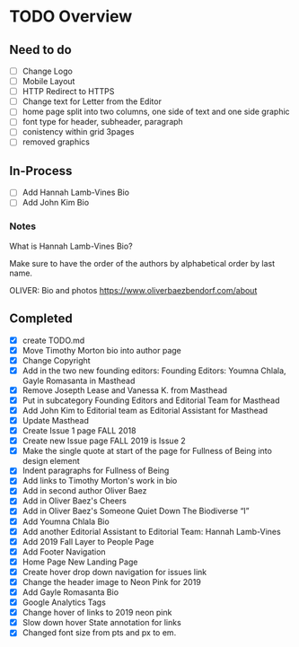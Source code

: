 # TODO Overview

## Need to do

- [ ] Change Logo
- [ ] Mobile Layout
- [ ] HTTP Redirect to HTTPS
- [ ] Change text for Letter from the Editor
- [ ] home page split into two columns, one side of text and one side graphic
- [ ] font type for header, subheader, paragraph
- [ ] conistency within grid 3pages
- [ ] removed graphics

## In-Process

- [ ] Add Hannah Lamb-Vines Bio
- [ ] Add John Kim Bio

### Notes

What is Hannah Lamb-Vines Bio?

Make sure to have the order of the authors by alphabetical order by last name.

OLIVER: Bio and photos
https://www.oliverbaezbendorf.com/about

## Completed

- [x] create TODO.md
- [x] Move Timothy Morton bio into author page
- [x] Change Copyright
- [x] Add in the two new founding editors: Founding Editors: Youmna Chlala, Gayle Romasanta in Masthead
- [x] Remove Josepth Lease and Vanessa K. from Masthead
- [x] Put in subcategory Founding Editors and Editorial Team for Masthead
- [x] Add John Kim to Editorial team as Editorial Assistant for Masthead
- [x] Update Masthead
- [x] Create Issue 1 page FALL 2018
- [x] Create new Issue page FALL 2019 is Issue 2
- [x] Make the single quote at start of the page for Fullness of Being into design element
- [x] Indent paragraphs for Fullness of Being
- [x] Add links to Timothy Morton's work in bio
- [x] Add in second author Oliver Baez
- [x] Add in Oliver Baez's Cheers
- [x] Add in Oliver Baez's Someone Quiet Down The Biodiverse “I”
- [x] Add Youmna Chlala Bio
- [x] Add another Editorial Assistant to Editorial Team: Hannah Lamb-Vines
- [x] Add 2019 Fall Layer to People Page
- [x] Add Footer Navigation
- [x] Home Page New Landing Page
- [x] Create hover drop down navigation for issues link
- [x] Change the header image to Neon Pink for 2019
- [x] Add Gayle Romasanta Bio
- [x] Google Analytics Tags
- [x] Change hover of links to 2019 neon pink
- [x] Slow down hover State annotation for links
- [x] Changed font size from pts and px to em.